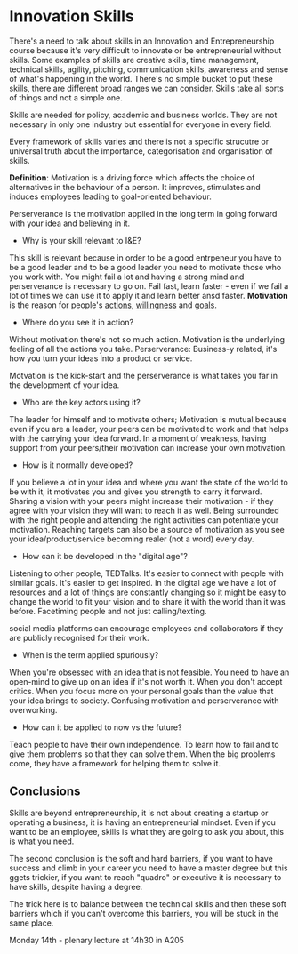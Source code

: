 

# Innovation Skills

There's a need to talk about skills in an Innovation and Entrepreneurship course because it's very difficult to innovate or be entrepreneurial without skills. Some examples of skills are creative skills, time management, technical skills, agility, pitching, communication skills, awareness and sense of what's happening in the world. There's no simple bucket to put these skills, there are different broad ranges we can consider. Skills take all sorts of things and not a simple one.

Skills are needed for policy, academic and business worlds. They are not necessary in only one industry but essential for everyone in every field.

Every framework of skills varies and there is not a specific strucutre or universal truth about the importance, categorisation and organisation of skills.



**Definition**: Motivation is a driving force which affects the choice of alternatives in the behaviour of a person. It improves, stimulates and induces employees leading to goal-oriented behaviour.

Perserverance is the motivation applied in the long term in going forward with your idea and believing in it.

* Why is your skill relevant to I&E?

This skill is relevant because in order to be a good entrpeneur you have to be a good leader and to be a good leader you need to motivate those who you work with. You might fail a lot and having a strong mind and perserverance is necessary to go on. Fail fast, learn faster - even if we fail a lot of times we can use it to apply it and learn better ansd faster. **Motivation** is the reason for people's [actions](https://en.wikipedia.org/wiki/Action_(philosophy)), [willingness](https://en.wikipedia.org/wiki/Volition_(psychology)) and [goals](https://en.wikipedia.org/wiki/Goal).

* Where do you see it in action?

Without motivation there's not so much action. Motivation is the underlying feeling of all the actions you take. Perserverance: Business-y related, it's how you turn your ideas into a product or service. 

Motvation is the kick-start and the perserverance is what takes you far in the development of your idea.

* Who are the key actors using it?

The leader for himself and to motivate others; Motivation is mutual because even if you are a leader, your peers can be motivated to work and that helps with the carrying your idea forward. In a moment of weakness, having support from your peers/their motivation can increase your own motivation.

* How is it normally developed?

If you believe a lot in your idea and where you want the state of the world to be with it, it motivates you and gives you strength to carry it forward. Sharing a vision with your peers might increase their motivation - if they agree with your vision they will want to reach it as well. Being surrounded with the right people and attending the right activities can potentiate your motivation. Reaching targets can also be a source of motivation as you see your idea/product/service becoming realer (not a word) every day.

* How can it be developed in the "digital age"?

Listening to other people, TEDTalks. It's easier to connect with people with similar goals. It's easier to get inspired. In the digital age we have a lot of resources and a lot of things are constantly changing so it might be easy to change the world to fit your vision and to share it with the world than it was before. Facetiming people and not just calling/texting.

social media platforms can encourage employees and collaborators if they are publicly recognised for their work.

* When is the term applied spuriously?

When you're obsessed with an idea that is not feasible. You need to have an open-mind to give up on an idea if it's not worth it. When you don't accept critics. When you focus more on your personal goals than the value that your idea brings to society. Confusing motivation and perserverance with overworking. 

* How can it be applied to now vs the future?

Teach people to have their own independence. To learn how to fail and to give them problems so that they can solve them. When the big problems come, they have a framework for helping them to solve it.

## Conclusions

Skills are beyond entrepreneurship, it is not about creating a startup or operating a business, it is having an entrepreneurial mindset. Even if you want to be an employee, skills is what they are going to ask you about, this is what you need.

The second conclusion is the soft and hard barriers, if you want to have success and climb in your career you need to have a master degree but this ggets trickier, if you want to reach "quadro" or executive it is necessary to have skills, despite having a degree.

The trick here is to balance between the technical skills and then these soft barriers which if you can't overcome this barriers, you will be stuck in the same place.





Monday 14th - plenary lecture at 14h30 in A205